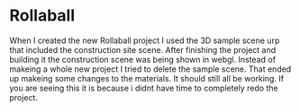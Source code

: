 # Rollaball
When I created the new Rollaball project I used the 3D sample scene urp that included the construction site scene. After finishing the project and building it the construction scene was being shown in webgl. Instead of makeing a whole new project I tried to delete the sample scene. That ended up makeing some changes to the materials. It should still all be working. If you are seeing this it is because i didnt have time to completely redo the project.

